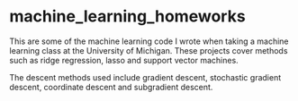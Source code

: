 # machine_learning_homeworks
This are some of the machine learning code I wrote when taking a machine learning class at the University of Michigan. These projects cover methods such as ridge regression, lasso and support vector machines.

The descent methods used include gradient descent, stochastic gradient descent, coordinate descent and subgradient descent.
